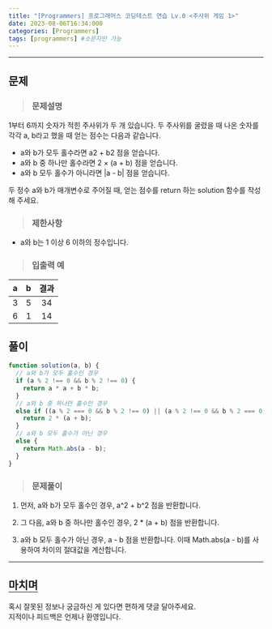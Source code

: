 ```yaml
---
title: "[Programmers] 프로그래머스 코딩테스트 연습 Lv.0 <주사위 게임 1>"
date: 2023-08-06T16:34:000
categories: [Programmers]
tags: [programmers] #소문자만 가능
---
```


---

## <b>문제</b>

<h3><blockquote>문제설명
</blockquote></h3>

1부터 6까지 숫자가 적힌 주사위가 두 개 있습니다. 두 주사위를 굴렸을 때 나온 숫자를 각각 a, b라고 했을 때 얻는 점수는 다음과 같습니다.

- a와 b가 모두 홀수라면 a2 + b2 점을 얻습니다.
- a와 b 중 하나만 홀수라면 2 × (a + b) 점을 얻습니다.
- a와 b 모두 홀수가 아니라면 |a - b| 점을 얻습니다.

두 정수 a와 b가 매개변수로 주어질 때, 얻는 점수를 return 하는 solution 함수를 작성해 주세요.

<h3><blockquote>제한사항
</blockquote></h3>

- a와 b는 1 이상 6 이하의 정수입니다.

<h3><blockquote>입출력 예
</blockquote></h3>

| a   |  b  | 결과 |
| --- | :-: | :--: |
| 3   |  5  |  34  |
| 6   |  1  |  14  |

## <b>풀이</b>

```js
function solution(a, b) {
  // a와 b가 모두 홀수인 경우
  if (a % 2 !== 0 && b % 2 !== 0) {
    return a * a + b * b;
  }
  // a와 b 중 하나만 홀수인 경우
  else if ((a % 2 === 0 && b % 2 !== 0) || (a % 2 !== 0 && b % 2 === 0)) {
    return 2 * (a + b);
  }
  // a와 b 모두 홀수가 아닌 경우
  else {
    return Math.abs(a - b);
  }
}
```

<h3><blockquote>문제풀이
</blockquote></h3>

1. 먼저, a와 b가 모두 홀수인 경우, a^2 + b^2 점을 반환합니다.

2. 그 다음, a와 b 중 하나만 홀수인 경우, 2 * (a + b) 점을 반환합니다.

3. a와 b 모두 홀수가 아닌 경우, a - b 점을 반환합니다. 이때 Math.abs(a - b)를 사용하여 차이의 절대값을 계산합니다.

---

## <b style="border-bottom:2px solid gray"><b>마치며</b></b>

<P>혹시 잘못된 정보나 궁금하신 게 있다면 편하게 댓글 달아주세요.<br/>
지적이나 피드백은 언제나 환영입니다.</p>
